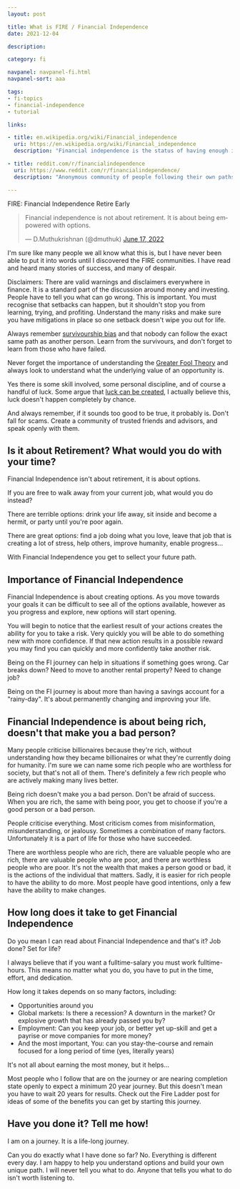 ```yaml
---
layout: post

title: What is FIRE / Financial Independence
date: 2021-12-04

description:

category: fi

navpanel: navpanel-fi.html
navpanel-sort: aaa

tags:
- fi-topics
- financial-independence
- tutorial

links:

- title: en.wikipedia.org/wiki/Financial_independence
  uri: https://en.wikipedia.org/wiki/Financial_independence
  description: "Financial independence is the status of having enough income to pay one's living expenses for the rest of one's life without having to be employed or dependent on others. Income earned without having to work a job is commonly referred to as passive income."

- title: reddit.com/r/financialindependence
  uri: https://www.reddit.com/r/financialindependence/
  description: "Anonymous community of people following their own paths"

---
```


FIRE: Financial Independence Retire Early

<blockquote class="twitter-tweet"><p lang="en" dir="ltr">Financial independence is not about retirement. It is about being empowered with options.</p>&mdash; D.Muthukrishnan (@dmuthuk) <a href="https://twitter.com/dmuthuk/status/1537947576372461568?ref_src=twsrc%5Etfw">June 17, 2022</a></blockquote> <script async src="https://platform.twitter.com/widgets.js" charset="utf-8"></script>

I'm sure like many people we all know what this is, but I have never been able to put it into words until I discovered the FIRE communities. I have read and heard many stories of success, and many of despair.

Disclaimers: There are valid warnings and disclaimers everywhere in finance. It is a standard part of the discussion around money and investing. People have to tell you what can go wrong. This is important. You must recognise that setbacks can happen, but it shouldn't stop you from learning, trying, and profiting. Understand the many risks and make sure you have mitigations in place so one setback doesn't wipe you out for life.

Always remember [survivourship bias](https://en.wikipedia.org/wiki/Survivorship_bias) and that nobody can follow the exact same path as another person. Learn from the survivours, and don't forget to learn from those who have failed.

Never forget the importance of understanding the [Greater Fool Theory](https://en.wikipedia.org/wiki/Greater_fool_theory) and always look to understand what the underlying value of an opportunity is.

Yes there is some skill involved, some personal discipline, and of course a handful of luck. Some argue that [luck can be created](https://www.entrepreneur.com/article/286336), I actually believe this, luck doesn't happen completely by chance.

And always remember, if it sounds too good to be true, it probably is. Don't fall for scams. Create a community of trusted friends and advisors, and speak openly with them.

## Is it about Retirement? What would you do with your time?

Financial Independence isn't about retirement, it is about options.

If you are free to walk away from your current job, what would you do instead?

There are terrible options: drink your life away, sit inside and become a hermit, or party until you're poor again.

There are great options: find a job doing what you love, leave that job that is creating a lot of stress, help others, improve humanity, enable progress...

With Financial Independence you get to sellect your future path.

## Importance of Financial Independence

Financial Independence is about creating options. As you move towards your goals it can be difficult to see all of the options available, however as you progress and explore, new options will start opening.

You will begin to notice that the earliest result of your actions creates the ability for you to take a risk. Very quickly you will be able to do something new with more confidence. If that new action results in a possible reward you may find you can quickly and more confidently take another risk.

Being on the FI journey can help in situations if something goes wrong. Car breaks down? Need to move to another rental property? Need to change job?

Being on the FI journey is about more than having a savings account for a "rainy-day". It's about permanently changing and improving your life.

## Financial Independence is about being rich, doesn't that make you a bad person?

Many people criticise billionaires because they're rich, without understanding how they became billionaires or what they're currently doing for humanity. I'm sure we can name some rich people who are worthless for society, but that's not all of them. There's definitely a few rich people who are actively making many lives better.

Being rich doesn't make you a bad person. Don't be afraid of success. When you are rich, the same with being poor, you get to choose if you're a good person or a bad person.

People criticise everything. Most criticism comes from misinformation, misunderstanding, or jealousy. Sometimes a combination of many factors. Unfortunately it is a part of life for those who have succeeded.

There are worthless people who are rich, there are valuable people who are rich, there are valuable people who are poor, and there are worthless people who are poor. It's not the wealth that makes a person good or bad, it is the actions of the individual that matters. Sadly, it is easier for rich people to have the ability to do more. Most people have good intentions, only a few have the ability to make changes.

## How long does it take to get Financial Independence

Do you mean I can read about Financial Independence and that's it? Job done? Set for life?

I always believe that if you want a fulltime-salary you must work fulltime-hours. This means no matter what you do, you have to put in the time, effort, and dedication.

How long it takes depends on so many factors, including:

* Opportunities around you
* Global markets: Is there a recession? A downturn in the market? Or explosive growth that has already passed you by?
* Employment: Can you keep your job, or better yet up-skill and get a payrise or move companies for more money?
* And the most important, You: can you stay-the-course and remain focused for a long period of time (yes, literally years)

It's not all about earning the most money, but it helps...

Most people who I follow that are on the journey or are nearing completion state openly to expect a minimum 20 year journey. But this doesn't mean you have to wait 20 years for results. Check out the Fire Ladder post for ideas of some of the benefits you can get by starting this journey.

## Have you done it? Tell me how!

I am on a journey. It is a life-long journey.

Can you do exactly what I have done so far? No. Everything is different every day. I am happy to help you understand options and build your own unique path. I will never tell you what to do. Anyone that tells you what to do isn't worth listening to.
